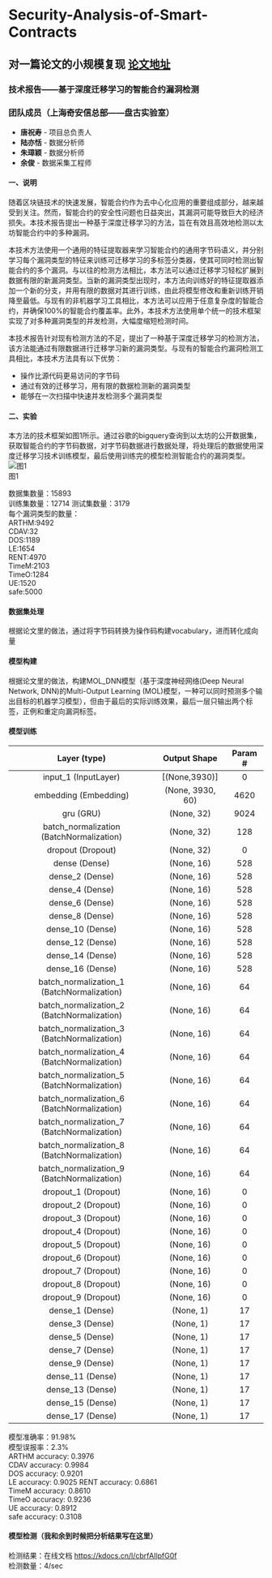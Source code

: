 # Security-Analysis-of-Smart-Contracts
## 对一篇论文的小规模复现 [论文地址](https://www.ndss-symposium.org/ndss-paper/smarter-contracts-detecting-vulnerabilities-in-smart-contracts-with-deep-transfer-learning/ "悬停显示")
### 技术报告——基于深度迁移学习的智能合约漏洞检测
### 团队成员（上海奇安信总部——盘古实验室）
- **唐祝寿** - 项目总负责人
- **陆亦恬** - 数据分析师
- **朱璋颖** - 数据分析师
- **余俊** - 数据采集工程师


#### 一、说明 
随着区块链技术的快速发展，智能合约作为去中心化应用的重要组成部分，越来越受到关注。然而，智能合约的安全性问题也日益突出，其漏洞可能导致巨大的经济损失。本技术报告提出一种基于深度迁移学习的方法，旨在有效且高效地检测以太坊智能合约中的多种漏洞。  

本技术方法使用一个通用的特征提取器来学习智能合约的通用字节码语义，并分别学习每个漏洞类型的特征来训练可迁移学习的多标签分类器，使其可同时检测出智能合约的多个漏洞。与以往的检测方法相比，本方法可以通过迁移学习轻松扩展到数据有限的新漏洞类型。当新的漏洞类型出现时，本方法向训练好的特征提取器添加一个新的分支，并用有限的数据对其进行训练，由此将模型修改和重新训练开销降至最低。与现有的非机器学习工具相比，本方法可以应用于任意复杂度的智能合约，并确保100%的智能合约覆盖率。此外，本技术方法使用单个统一的技术框架实现了对多种漏洞类型的并发检测，大幅度缩短检测时间。  

本技术报告针对现有检测方法的不足，提出了一种基于深度迁移学习的检测方法，该方法能通过有限数据进行迁移学习新的漏洞类型。与现有的智能合约漏洞检测工具相比，本技术方法具有以下优势： 
- 操作比源代码更易访问的字节码
- 通过有效的迁移学习，用有限的数据检测新的漏洞类型
- 能够在一次扫描中快速并发检测多个漏洞类型



#### 二、实验
本方法的技术框架如图1所示。通过谷歌的bigquery查询到以太坊的公开数据集，获取智能合约的字节码数据，对字节码数据进行数据处理，将处理后的数据使用深度迁移学习技术训练模型，最后使用训练完的模型检测智能合约的漏洞类型。![图1](images/图1.png)    
    图1

数据集数量：15893  
训练集数量：12714  测试集数量：3179  
每个漏洞类型的数量：  
ARTHM:9492  
CDAV:32  
DOS:1189  
LE:1654  
RENT:4970   
TimeM:2103  
TimeO:1284  
UE:1520  
safe:5000  

#### 数据集处理  
根据论文里的做法，通过将字节码转换为操作码构建vocabulary，进而转化成向量
#### 模型构建    
根据论文里的做法，构建MOL_DNN模型（基于深度神经网络(Deep Neural Network, DNN)的Multi-Output Learning (MOL)模型，一种可以同时预测多个输出目标的机器学习模型），但由于最后的实际训练效果，最后一层只输出两个标签，正例和重定向漏洞标签。
#### 模型训练  
| Layer (type) | Output Shape | Param # |  
| :----: | :----: | :----: |  
| input_1 (InputLayer) | [(None,3930)] | 0 |  
| embedding (Embedding) | (None, 3930, 60) | 4620 |  
| gru (GRU) | (None, 32) | 9024 |  
| batch_normalization (BatchNormalization) | (None, 32) | 128 |  
| dropout (Dropout) | (None, 32) | 0 |  
| dense (Dense) | (None, 16) | 528 |  
| dense_2 (Dense)  | (None, 16) | 528 |  
| dense_4 (Dense)  | (None, 16) | 528 |  
| dense_6 (Dense)  | (None, 16) | 528 |  
| dense_8 (Dense)  | (None, 16) | 528 |  
| dense_10 (Dense)  | (None, 16) | 528 |  
| dense_12 (Dense)  | (None, 16) | 528 |  
| dense_14 (Dense)  | (None, 16) | 528 |  
| dense_16 (Dense)  | (None, 16) | 528 |  
| batch_normalization_1 (BatchNormalization) | (None, 16) | 64 |  
| batch_normalization_2 (BatchNormalization) | (None, 16) | 64 |  
| batch_normalization_3 (BatchNormalization) | (None, 16) | 64 |  
| batch_normalization_4 (BatchNormalization) | (None, 16) | 64 |  
| batch_normalization_5 (BatchNormalization) | (None, 16) | 64 |  
| batch_normalization_6 (BatchNormalization) | (None, 16) | 64 |  
| batch_normalization_7 (BatchNormalization) | (None, 16) | 64 |  
| batch_normalization_8 (BatchNormalization) | (None, 16) | 64 |  
| batch_normalization_9 (BatchNormalization) | (None, 16) | 64 |  
| dropout_1 (Dropout) | (None, 16) | 0 |  
| dropout_2 (Dropout) | (None, 16) | 0 |  
| dropout_3 (Dropout) | (None, 16) | 0 |  
| dropout_4 (Dropout) | (None, 16) | 0 |  
| dropout_5 (Dropout) | (None, 16) | 0 |  
| dropout_6 (Dropout) | (None, 16) | 0 |  
| dropout_7 (Dropout) | (None, 16) | 0 |  
| dropout_8 (Dropout) | (None, 16) | 0 |  
| dropout_9 (Dropout) | (None, 16) | 0 |  
| dense_1 (Dense) | (None, 1) | 17 |  
| dense_3 (Dense) | (None, 1) | 17 |  
| dense_5 (Dense) | (None, 1) | 17 |  
| dense_7 (Dense) | (None, 1) | 17 |  
| dense_9 (Dense) | (None, 1) | 17 |  
| dense_11 (Dense) | (None, 1) | 17 |  
| dense_13 (Dense) | (None, 1) | 17 |  
| dense_15 (Dense) | (None, 1) | 17 |  
| dense_17 (Dense) | (None, 1) | 17 |  

模型准确率：91.98%  
模型误报率：2.3%  
ARTHM accuracy: 0.3976  
CDAV accuracy: 0.9984  
DOS accuracy: 0.9201  
LE accuracy: 0.9025
RENT accuracy: 0.6861  
TimeM accuracy: 0.8610  
TimeO accuracy: 0.9236  
UE accuracy: 0.8912  
safe accuracy: 0.3108  

#### 模型检测（我和余到时候把分析结果写在这里）
检测结果：在线文档 https://kdocs.cn/l/cbrfAIlpfG0f  
检测数量：4/sec







